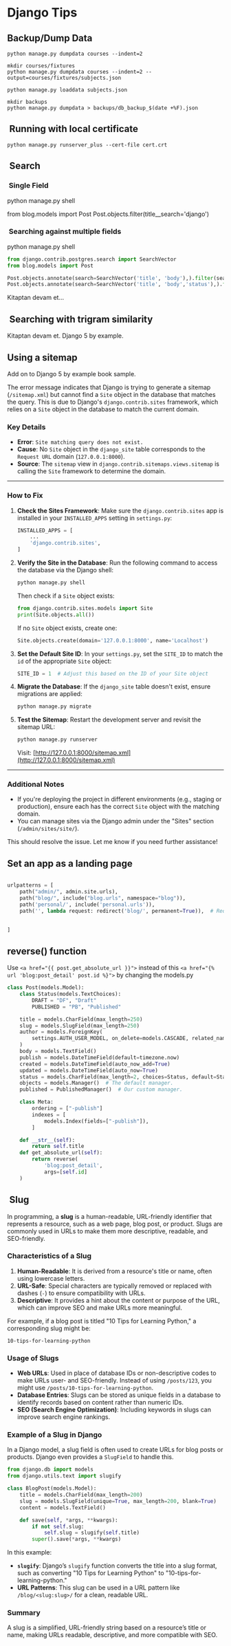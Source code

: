 # Django Tips

## Backup/Dump Data

```shell
python manage.py dumpdata courses --indent=2

```

```shell
mkdir courses/fixtures
python manage.py dumpdata courses --indent=2 --output=courses/fixtures/subjects.json
```

```shell
python manage.py loaddata subjects.json

```

```shell
mkdir backups
python manage.py dumpdata > backups/db_backup_$(date +%F).json
```

##  Running with local certificate

```shell
python manage.py runserver_plus --cert-file cert.crt

```

##  Search

###  Single Field

python manage.py shell

from blog.models import Post
Post.objects.filter(title__search='django')

###  Searching against multiple fields

python manage.py shell

```python
from django.contrib.postgres.search import SearchVector
from blog.models import Post

Post.objects.annotate(search=SearchVector('title', 'body'),).filter(search='django')
Post.objects.annotate(search=SearchVector('title', 'body','status'),).filter(search='post')
```

Kitaptan devam et...

##  Searching with trigram similarity

Kitaptan devam et. Django 5 by example.

## Using a sitemap

Add on to Django 5 by example book sample.

The error message indicates that Django is trying to generate a sitemap (`/sitemap.xml`) but cannot find a `Site` object in the database that matches the query. This is due to Django's `django.contrib.sites` framework, which relies on a `Site` object in the database to match the current domain.

### Key Details

- **Error**: `Site matching query does not exist.`
- **Cause**: No `Site` object in the `django_site` table corresponds to the `Request URL` domain (`127.0.0.1:8000`).
- **Source**: The `sitemap` view in `django.contrib.sitemaps.views.sitemap` is calling the `Site` framework to determine the domain.

---

### How to Fix

1. **Check the Sites Framework**:
   Make sure the `django.contrib.sites` app is installed in your `INSTALLED_APPS` setting in `settings.py`:

   ```python
   INSTALLED_APPS = [
       ...
       'django.contrib.sites',
   ]
   ```

2. **Verify the Site in the Database**:
   Run the following command to access the database via the Django shell:

   ```bash
   python manage.py shell
   ```

   Then check if a `Site` object exists:

   ```python
   from django.contrib.sites.models import Site
   print(Site.objects.all())
   ```

   If no `Site` object exists, create one:

   ```python
   Site.objects.create(domain='127.0.0.1:8000', name='Localhost')
   ```

3. **Set the Default Site ID**:
   In your `settings.py`, set the `SITE_ID` to match the `id` of the appropriate `Site` object:

   ```python
   SITE_ID = 1  # Adjust this based on the ID of your Site object
   ```

4. **Migrate the Database**:
   If the `django_site` table doesn't exist, ensure migrations are applied:

   ```bash
   python manage.py migrate
   ```

5. **Test the Sitemap**:
   Restart the development server and revisit the sitemap URL:

   ```bash
   python manage.py runserver
   ```

   Visit: [http://127.0.0.1:8000/sitemap.xml](http://127.0.0.1:8000/sitemap.xml)

---

### Additional Notes

- If you're deploying the project in different environments (e.g., staging or production), ensure each has the correct `Site` object with the matching domain.
- You can manage sites via the Django admin under the "Sites" section (`/admin/sites/site/`).

This should resolve the issue. Let me know if you need further assistance!

## Set an app as a landing page

```python title='Test/mysitepsql/mysitepsql/urls.py'

urlpatterns = [
    path("admin/", admin.site.urls),
    path("blog/", include("blog.urls", namespace="blog")),
    path('personal/', include('personal.urls')),
    path('', lambda request: redirect('blog/', permanent=True)),  # Redirect root to /blog
    

]
```

## reverse() function

Use `<a href="{{ post.get_absolute_url }}">` instead of this `<a href="{% url 'blog:post_detail' post.id %}">` by changing the models.py

```python title='models.py class Post'
class Post(models.Model):
    class Status(models.TextChoices):
        DRAFT = "DF", "Draft"
        PUBLISHED = "PB", "Published"

    title = models.CharField(max_length=250)
    slug = models.SlugField(max_length=250)
    author = models.ForeignKey(
        settings.AUTH_USER_MODEL, on_delete=models.CASCADE, related_name="blog_posts"
    )
    body = models.TextField()
    publish = models.DateTimeField(default=timezone.now)
    created = models.DateTimeField(auto_now_add=True)
    updated = models.DateTimeField(auto_now=True)
    status = models.CharField(max_length=2, choices=Status, default=Status.DRAFT)
    objects = models.Manager()  # The default manager.
    published = PublishedManager()  # Our custom manager.

    class Meta:
        ordering = ["-publish"]
        indexes = [
            models.Index(fields=["-publish"]),
        ]

    def __str__(self):
        return self.title
    def get_absolute_url(self):
        return reverse(
            'blog:post_detail',
            args=[self.id]
    )

```

##  Slug

In programming, a **slug** is a human-readable, URL-friendly identifier that represents a resource, such as a web page, blog post, or product. Slugs are commonly used in URLs to make them more descriptive, readable, and SEO-friendly.

### Characteristics of a Slug

1. **Human-Readable**: It is derived from a resource's title or name, often using lowercase letters.
2. **URL-Safe**: Special characters are typically removed or replaced with dashes (`-`) to ensure compatibility with URLs.
3. **Descriptive**: It provides a hint about the content or purpose of the URL, which can improve SEO and make URLs more meaningful.

For example, if a blog post is titled "10 Tips for Learning Python," a corresponding slug might be:

```plaintext
10-tips-for-learning-python
```

### Usage of Slugs

- **Web URLs**: Used in place of database IDs or non-descriptive codes to make URLs user- and SEO-friendly. Instead of using `/posts/123`, you might use `/posts/10-tips-for-learning-python`.
- **Database Entries**: Slugs can be stored as unique fields in a database to identify records based on content rather than numeric IDs.
- **SEO (Search Engine Optimization)**: Including keywords in slugs can improve search engine rankings.

### Example of a Slug in Django

In a Django model, a slug field is often used to create URLs for blog posts or products. Django even provides a `SlugField` to handle this.

```python
from django.db import models
from django.utils.text import slugify

class BlogPost(models.Model):
    title = models.CharField(max_length=200)
    slug = models.SlugField(unique=True, max_length=200, blank=True)
    content = models.TextField()

    def save(self, *args, **kwargs):
        if not self.slug:
            self.slug = slugify(self.title)
        super().save(*args, **kwargs)
```

In this example:

- **`slugify`**: Django’s `slugify` function converts the title into a slug format, such as converting "10 Tips for Learning Python" to "10-tips-for-learning-python."
- **URL Patterns**: This slug can be used in a URL pattern like `/blog/<slug:slug>/` for a clean, readable URL.

### Summary

A slug is a simplified, URL-friendly string based on a resource’s title or name, making URLs readable, descriptive, and more compatible with SEO.
